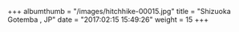 +++
albumthumb = "/images/hitchhike-00015.jpg"
title = "Shizuoka Gotemba , JP"
date = "2017:02:15 15:49:26"
weight = 15
+++
